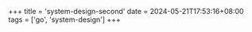 +++
title = 'system-design-second'
date = 2024-05-21T17:53:16+08:00
tags = ['go', 'system-design']
+++
